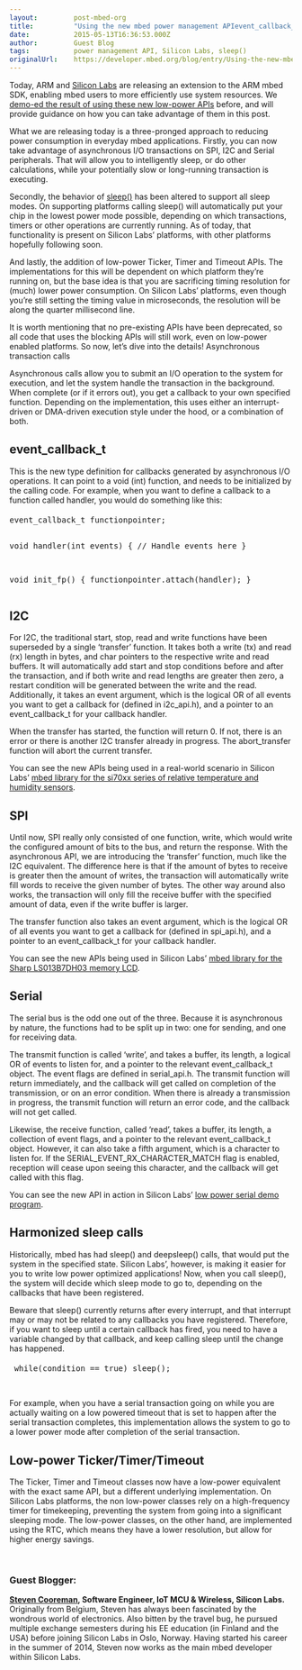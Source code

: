```yaml
---
layout:         post-mbed-org
title:          "Using the new mbed power management APIevent_callback_tI2CSPISerialHarmonized sleep callsLow-power Ticker/Timer/Timeout"
date:           2015-05-13T16:36:53.000Z
author:         Guest Blog
tags:           power management API, Silicon Labs, sleep()
originalUrl:    https://developer.mbed.org/blog/entry/Using-the-new-mbed-power-management-API/
---
```


<p>Today, ARM and <a href="https://developer.mbed.org/teams/SiliconLabs/">Silicon Labs</a> are
  releasing an extension to the ARM mbed SDK, enabling mbed users to more
  efficiently use system resources. We <a href="http://community.arm.com/groups/internet-of-things/blog/2015/03/12/reducing-power-consumption-with-the-arm-mbed-low-power-apis-and-efm32-mcus"
  rel="nofollow">demo-ed the result of using these new low-power APIs</a> before,
  and will provide guidance on how you can take advantage of them in this
  post.</p>
<p>What we are releasing today is a three-pronged approach to reducing power
  consumption in everyday mbed applications. Firstly, you can now take advantage
  of asynchronous I/O transactions on SPI, I2C and Serial peripherals. That
  will allow you to intelligently sleep, or do other calculations, while
  your potentially slow or long-running transaction is executing.</p>
<p>Secondly, the behavior of <a href="https://developer.mbed.org/teams/SiliconLabs/wiki/Using-the-improved-mbed-sleep-API">sleep()</a> has
  been altered to support all sleep modes. On supporting platforms calling
  sleep() will automatically put your chip in the lowest power mode possible,
  depending on which transactions, timers or other operations are currently
  running. As of today, that functionality is present on Silicon Labs&#x2019;
  platforms, with other platforms hopefully following soon.</p>
<p>And lastly, the addition of low-power Ticker, Timer and Timeout APIs.
  The implementations for this will be dependent on which platform they&#x2019;re
  running on, but the base idea is that you are sacrificing timing resolution
  for (much) lower power consumption. On Silicon Labs&#x2019; platforms,
  even though you&#x2019;re still setting the timing value in microseconds,
  the resolution will be along the quarter millisecond line.</p>
<p>It is worth mentioning that no pre-existing APIs have been deprecated,
  so all code that uses the blocking APIs will still work, even on low-power
  enabled platforms. So now, let&#x2019;s dive into the details! Asynchronous
  transaction calls</p>
<p>Asynchronous calls allow you to submit an I/O operation to the system
  for execution, and let the system handle the transaction in the background.
  When complete (or if it errors out), you get a callback to your own specified
  function. Depending on the implementation, this uses either an interrupt-driven
  or DMA-driven execution style under the hood, or a combination of both.</p>

<h2>event_callback_t</h2>

<p>This is the new type definition for callbacks generated by asynchronous
  I/O operations. It can point to a void (int) function, and needs to be
  initialized by the calling code. For example, when you want to define a
  callback to a function called handler, you would do something like this:</p>
<div
class="flashbox fcode">
  <h4 class="ftitle"> </h4><pre class="mbed-code" offset="0">event_callback_t functionpointer;

void handler(int events) {
	// Handle events here
}

void init_fp() {
	functionpointer.attach(handler);
}
</pre>
  </div>
  <h2>I2C</h2>

  <p>For I2C, the traditional start, stop, read and write functions have been
    superseded by a single &#x2018;transfer&#x2019; function. It takes both
    a write (tx) and read (rx) length in bytes, and char pointers to the respective
    write and read buffers. It will automatically add start and stop conditions
    before and after the transaction, and if both write and read lengths are
    greater then zero, a restart condition will be generated between the write
    and the read. Additionally, it takes an event argument, which is the logical
    OR of all events you want to get a callback for (defined in i2c_api.h),
    and a pointer to an event_callback_t for your callback handler.</p>
  <p>When the transfer has started, the function will return 0. If not, there
    is an error or there is another I2C transfer already in progress. The abort_transfer
    function will abort the current transfer.</p>
  <p>You can see the new APIs being used in a real-world scenario in Silicon
    Labs&#x2019; <a href="https://developer.mbed.org/teams/SiliconLabs/code/SILABS_RHT/">mbed library for the si70xx series of relative temperature and humidity sensors</a>.</p>
  
<h2>SPI</h2>

  <p>Until now, SPI really only consisted of one function, write, which would
    write the configured amount of bits to the bus, and return the response.
    With the asynchronous API, we are introducing the &#x2018;transfer&#x2019;
    function, much like the I2C equivalent. The difference here is that if
    the amount of bytes to receive is greater then the amount of writes, the
    transaction will automatically write fill words to receive the given number
    of bytes. The other way around also works, the transaction will only fill
    the receive buffer with the specified amount of data, even if the write
    buffer is larger.</p>
  <p>The transfer function also takes an event argument, which is the logical
    OR of all events you want to get a callback for (defined in spi_api.h),
    and a pointer to an event_callback_t for your callback handler.</p>
  <p>You can see the new APIs being used in Silicon Labs&#x2019; <a href="https://developer.mbed.org/teams/SiliconLabs/code/MemoryLCD/">mbed library for the Sharp LS013B7DH03 memory LCD</a>.</p>
  
<h2>Serial</h2>

  <p>The serial bus is the odd one out of the three. Because it is asynchronous
    by nature, the functions had to be split up in two: one for sending, and
    one for receiving data.</p>
  <p>The transmit function is called &#x2018;write&#x2019;, and takes a buffer,
    its length, a logical OR of events to listen for, and a pointer to the
    relevant event_callback_t object. The event flags are defined in serial_api.h.
    The transmit function will return immediately, and the callback will get
    called on completion of the transmission, or on an error condition. When
    there is already a transmission in progress, the transmit function will
    return an error code, and the callback will not get called.</p>
  <p>Likewise, the receive function, called &#x2018;read&#x2019;, takes a buffer,
    its length, a collection of event flags, and a pointer to the relevant
    event_callback_t object. However, it can also take a fifth argument, which
    is a character to listen for. If the SERIAL_EVENT_RX_CHARACTER_MATCH flag
    is enabled, reception will cease upon seeing this character, and the callback
    will get called with this flag.</p>
  <p>You can see the new API in action in Silicon Labs&#x2019; <a href="https://developer.mbed.org/teams/SiliconLabs/code/Serial-LowPower-Demo/">low power serial demo program</a>.</p>
  
<h2>Harmonized sleep calls</h2>

  <p>Historically, mbed has had sleep() and deepsleep() calls, that would put
    the system in the specified state. Silicon Labs&#x2019;, however, is making
    it easier for you to write low power optimized applications! Now, when
    you call sleep(), the system will decide which sleep mode to go to, depending
    on the callbacks that have been registered.</p>
  <p>Beware that sleep() currently returns after every interrupt, and that
    interrupt may or may not be related to any callbacks you have registered.
    Therefore, if you want to sleep until a certain callback has fired, you
    need to have a variable changed by that callback, and keep calling sleep
    until the change has happened.</p>
  <div class="flashbox fcode">
    <h4 class="ftitle"> </h4><pre class="mbed-code" offset="0">	while(condition == true) sleep();
</pre>
  </div>
  <p>
    <br>
  </p>
  <p>For example, when you have a serial transaction going on while you are
    actually waiting on a low powered timeout that is set to happen after the
    serial transaction completes, this implementation allows the system to
    go to a lower power mode after completion of the serial transaction.</p>
  
<h2>Low-power Ticker/Timer/Timeout</h2>

  <p>The Ticker, Timer and Timeout classes now have a low-power equivalent
    with the exact same API, but a different underlying implementation. On
    Silicon Labs platforms, the non low-power classes rely on a high-frequency
    timer for timekeeping, preventing the system from going into a significant
    sleeping mode. The low-power classes, on the other hand, are implemented
    using the RTC, which means they have a lower resolution, but allow for
    higher energy savings.</p>
  <p>
    <br>
  </p>
  
<h3>Guest Blogger:</h3>

  <p><strong> <a href="https://developer.mbed.org/users/stevew817/">Steven Cooreman</a>, Software Engineer, IoT MCU &amp; Wireless, Silicon Labs. </strong>
Originally
    from Belgium, Steven has always been fascinated by the wondrous world of
    electronics. Also bitten by the travel bug, he pursued multiple exchange
    semesters during his EE education (in Finland and the USA) before joining
    Silicon Labs in Oslo, Norway. Having started his career in the summer of
    2014, Steven now works as the main mbed developer within Silicon Labs.</p>

